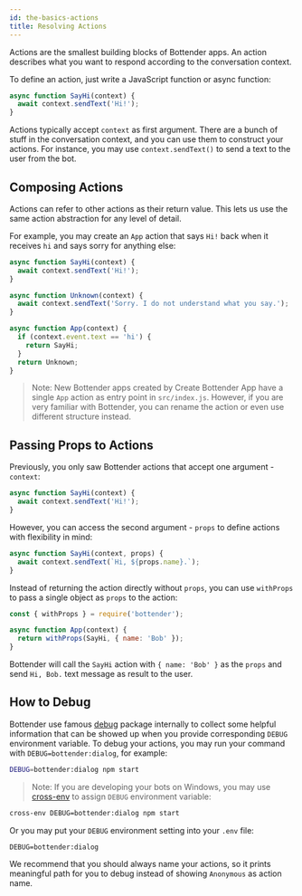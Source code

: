 ```yaml
---
id: the-basics-actions
title: Resolving Actions
---
```


Actions are the smallest building blocks of Bottender apps. An action describes what you want to respond according to the conversation context.

To define an action, just write a JavaScript function or async function:

```js
async function SayHi(context) {
  await context.sendText('Hi!');
}
```

Actions typically accept `context` as first argument. There are a bunch of stuff in the conversation context, and you can use them to construct your actions. For instance, you may use `context.sendText()` to send a text to the user from the bot.

## Composing Actions

Actions can refer to other actions as their return value. This lets us use the same action abstraction for any level of detail.

For example, you may create an `App` action that says `Hi!` back when it receives `hi` and says sorry for anything else:

```js
async function SayHi(context) {
  await context.sendText('Hi!');
}

async function Unknown(context) {
  await context.sendText('Sorry. I do not understand what you say.');
}

async function App(context) {
  if (context.event.text == 'hi') {
    return SayHi;
  }
  return Unknown;
}
```

> Note: New Bottender apps created by Create Bottender App have a single `App` action as entry point in `src/index.js`. However, if you are very familiar with Bottender, you can rename the action or even use different structure instead.

## Passing Props to Actions

Previously, you only saw Bottender actions that accept one argument - `context`:

```js
async function SayHi(context) {
  await context.sendText('Hi!');
}
```

However, you can access the second argument - `props` to define actions with flexibility in mind:

```js
async function SayHi(context, props) {
  await context.sendText(`Hi, ${props.name}.`);
}
```

Instead of returning the action directly without `props`, you can use `withProps` to pass a single object as `props` to the action:

```js
const { withProps } = require('bottender');

async function App(context) {
  return withProps(SayHi, { name: 'Bob' });
}
```

Bottender will call the `SayHi` action with `{ name: 'Bob' }` as the `props` and send `Hi, Bob.` text message as result to the user.

## How to Debug

Bottender use famous [debug](https://www.npmjs.com/package/debug) package internally to collect some helpful information that can be showed up when you provide corresponding `DEBUG` environment variable. To debug your actions, you may run your command with `DEBUG=bottender:dialog`, for example:

```sh
DEBUG=bottender:dialog npm start
```

> Note: If you are developing your bots on Windows, you may use [cross-env](https://www.npmjs.com/package/cross-env) to assign `DEBUG` environment variable:

```sh
cross-env DEBUG=bottender:dialog npm start
```

Or you may put your `DEBUG` environment setting into your `.env` file:

```
DEBUG=bottender:dialog
```

<!--TODO:image-->

We recommend that you should always name your actions, so it prints meaningful path for you to debug instead of showing `Anonymous` as action name.
